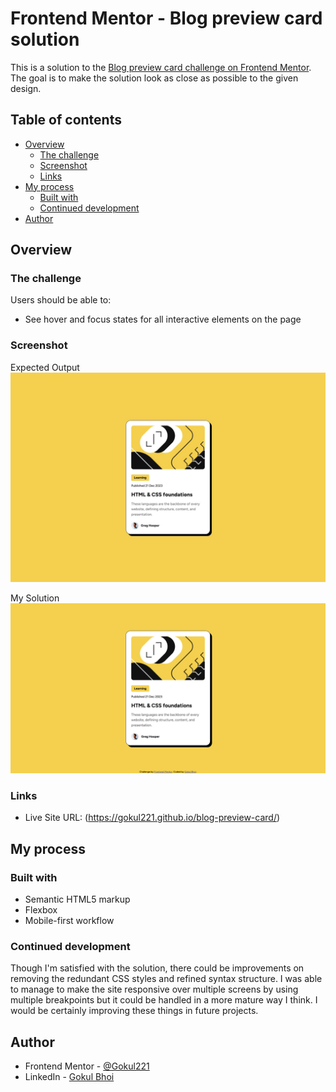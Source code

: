 # Frontend Mentor - Blog preview card solution

This is a solution to the [Blog preview card challenge on Frontend Mentor](https://www.frontendmentor.io/challenges/blog-preview-card-ckPaj01IcS). The goal is to make the solution look as close as possible to the given design.

## Table of contents

- [Overview](#overview)
  - [The challenge](#the-challenge)
  - [Screenshot](#screenshot)
  - [Links](#links)
- [My process](#my-process)
  - [Built with](#built-with)
  - [Continued development](#continued-development)
- [Author](#author)

## Overview

### The challenge

Users should be able to:

- See hover and focus states for all interactive elements on the page

### Screenshot

Expected Output
![](./design/desktop-design.jpg)


My Solution
![](./Screenshot%202025-02-05%20at%2000.04.59.png)

### Links

- Live Site URL: (https://gokul221.github.io/blog-preview-card/)

## My process

### Built with

- Semantic HTML5 markup
- Flexbox
- Mobile-first workflow

### Continued development

Though I'm satisfied with the solution, there could be improvements on removing the redundant CSS styles and refined syntax structure. I was able to manage to make the site responsive over multiple screens by using multiple breakpoints but it could be handled in a more mature way I think. I would be certainly improving these things in future projects.

## Author

- Frontend Mentor - [@Gokul221](https://www.frontendmentor.io/profile/Gokul221)
- LinkedIn - [Gokul Bhoi](https://www.linkedin.com/in/gokul-bhoi-3b8b39188)
